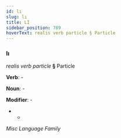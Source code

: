 ```yaml
---
id: lı
slug: lı
title: LI
sidebar_position: 789
hoverText: realis verb particle § Particle
---
```


### lı

*realis verb particle* **§** Particle

**Verb**: -

**Noun**: -

**Modifier**: -

- -

*Misc Language Family*